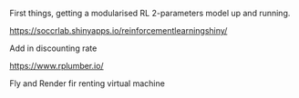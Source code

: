 First things, getting a modularised RL 2-parameters model up and running.

https://soccrlab.shinyapps.io/reinforcementlearningshiny/

Add in discounting rate 

https://www.rplumber.io/

Fly and Render fir renting virtual machine